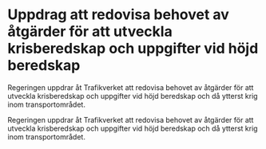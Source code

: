 # Uppdrag att redovisa behovet av åtgärder för att utveckla krisberedskap och uppgifter vid höjd beredskap

Regeringen uppdrar åt Trafikverket att redovisa behovet av åtgärder för att utveckla krisberedskap och uppgifter vid höjd beredskap och då ytterst krig inom transportområdet.

Regeringen uppdrar åt Trafikverket att redovisa behovet av åtgärder för att utveckla krisberedskap och uppgifter vid höjd beredskap och då ytterst krig inom transportområdet.
